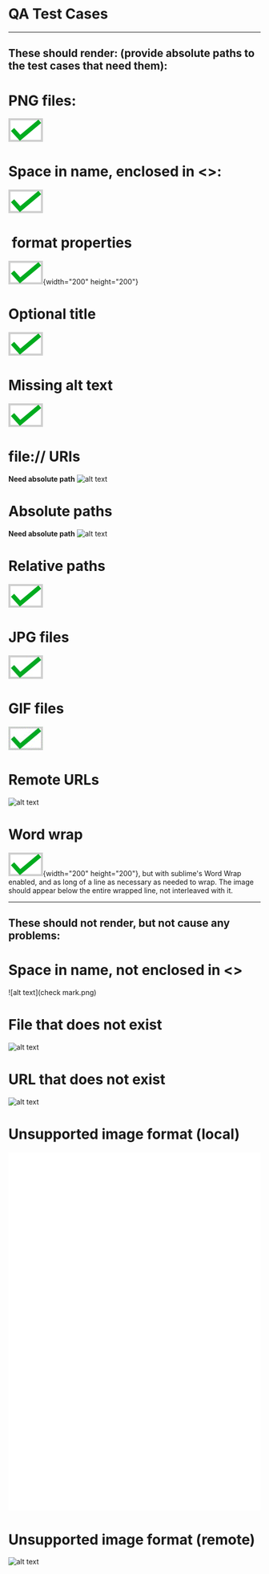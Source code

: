 # QA Test Cases

------------
These should render: (provide absolute paths to the test cases that need them):
------------

# PNG files:
![alt text](checkmark.png)

# Space in name, enclosed in <>:
![alt text](<check mark.png>)

# <img> format properties
![alt text](checkmark.png){width="200" height="200"}

# Optional title
![alt text](checkmark.png "title")

# Missing alt text
![](checkmark.png)

# file:// URIs
**Need absolute path**
![alt text](file:///path/to/checkmark.png)

# Absolute paths
**Need absolute path**
![alt text](/path/to/checkmark.png)

# Relative paths
![alt text](../checkmark.png)

# JPG files
![alt text](checkmark.jpg)

# GIF files
![alt text](checkmark.gif)

# Remote URLs
![alt text](https://www.google.com/images/branding/googlelogo/2x/googlelogo_color_272x92dp.png)

# Word wrap
![alt text](checkmark.png){width="200" height="200"}, but with sublime's Word Wrap enabled,
and as long of a line as necessary as needed to wrap. The image should appear
below the entire wrapped line, not interleaved with it.

------------
These should not render, but not cause any problems:
------------

# Space in name, not enclosed in <>
![alt text](check mark.png)

# File that does not exist
![alt text](missing-file.png)

# URL that does not exist
![alt text](https://www.google.com/doesnotexist2222.png)

# Unsupported image format (local)
![alt text](checkmark.svg)

# Unsupported image format (remote)
![alt text](https://api.travis-ci.org/xsleonard/go-merkle.svg)
